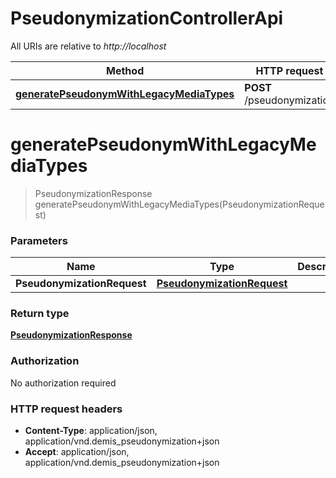 # PseudonymizationControllerApi

All URIs are relative to *http://localhost*

| Method | HTTP request | Description |
|------------- | ------------- | -------------|
| [**generatePseudonymWithLegacyMediaTypes**](PseudonymizationControllerApi.md#generatePseudonymWithLegacyMediaTypes) | **POST** /pseudonymization |  |


<a name="generatePseudonymWithLegacyMediaTypes"></a>
# **generatePseudonymWithLegacyMediaTypes**
> PseudonymizationResponse generatePseudonymWithLegacyMediaTypes(PseudonymizationRequest)



### Parameters

|Name | Type | Description  | Notes |
|------------- | ------------- | ------------- | -------------|
| **PseudonymizationRequest** | [**PseudonymizationRequest**](../Models/PseudonymizationRequest.md)|  | |

### Return type

[**PseudonymizationResponse**](../Models/PseudonymizationResponse.md)

### Authorization

No authorization required

### HTTP request headers

- **Content-Type**: application/json, application/vnd.demis_pseudonymization+json
- **Accept**: application/json, application/vnd.demis_pseudonymization+json

